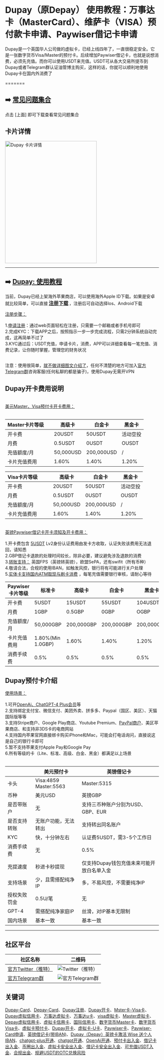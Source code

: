 # Dupay（原Depay） 使用教程：万事达卡（MasterCard）、维萨卡（VISA）预付款卡申请、Paywiser借记卡申请

Dupay是一个英国华人公司做的虚拟卡，已经上线四年了，一直很稳定安全。它是一张数字货币Visa/Master的预付卡。后续增加Paywiser借记卡，也就是说想消费，必须先充值。而你可以使用USDT来充值。USDT可从各大交易所提币到Dupay或者Telegram群认证油管博主购买，这样的话，你就可以顺利地使用Dupay卡在国内外消费了

=======

## ➡️ <a href="Dupay 疑难问题集合.docx" title="Dupay 疑难问题集合" target="_blank">常见问题集合</a>
点击 [上面] 即可下载查看常见问题集合

## 卡片详情

<a href="my_card.png" title="点我查看详情" target="_blank">  
  <img src="my_card.png" width="300" height="400" alt="Dupay 卡片详情">
</a>

----

## ➡️ [Dupay: 使用教程](https://dupay.one/web-app/register-h5?invitCode=184747&lang=zh-cn)

当前，Dupay已经上架海外苹果商店，可以使用海外Apple ID下载。如果是安卓就比较简单，可以直接<span style="font-size:16px; font-weight:bold; padding:3px;">[注册下载](https://dupay.one/web-app/register-h5?invitCode=184747&lang=zh-cn)</span>，注册后可自动选择Ios、Android下载

[注册步骤：](https://dupay.one/web-app/register-h5?invitCode=184747&lang=zh-cn)<br/><br/>
1.[申请注册](https://dupay.one/web-app/register-h5?invitCode=184747&lang=zh-cn)：通过web页面轻松在注册，只需要一个邮箱或者手机号即可<br/>
2.完成KYC：下载APP之后，按照指示一步一步完成流程，只需2分钟系统自动完成，这再简单不过了<br/>
3.KYC通过后：USDT充值，申请卡片，消费，APP可以详细查看每一笔充值、消费记录，让你随时掌握，管理您的财务状况<br/>
<br/>

注意：使用很简单，[就不做详细图文介绍了](https://dupay.one/web-app/register-h5?invitCode=184747&lang=zh-cn)，任何不清楚的地方可加入[官方Telegram群](https://t.me/DupayCard)咨询客服(任何私聊的都是骗子)，使用Dupay无需开VPN

## Dupay开卡费用说明

<br/>[美元Master、Visa预付卡开卡费用：](https://dupay.one/web-app/register-h5?invitCode=184747&lang=zh-cn)<br/><br/>

|    Master卡片等级&nbsp;&nbsp;&nbsp;&nbsp;    | 高级卡       | 白金卡       | 黑金卡   |
|--------|-----------|-----------|-------|
| 开卡费     | 20USDT    | 50USDT    | 活动空投  |
| 月费     | 0.5USDT   | 0USDT     | OUSDT  |
| 充值额度/月     | 50,000USD | 200,000USD | /     |
| 卡片充值费用     | 1.60%    | 1.40%     | 1.20% |

| Visa卡片等级&nbsp;&nbsp;&nbsp;&nbsp;&nbsp;&nbsp;&nbsp;&nbsp; | 高级卡       | 白金卡       | 黑金卡   |
|----------|-----------|-----------|-------|
| 开卡费      | 20USDT    | 50USDT    | 活动空投  |
| 月费       | 0.5USDT   | 0USDT     | OUSDT  |
| 充值额度/月   | 50,000USD | 200,000USD | /     |
| 卡片充值费用   | 1.60%    | 1.40%     | 1.20% |

<br/>[英镑Paywiser借记卡开卡须知及开卡费用：](https://dupay.one/web-app/register-h5?invitCode=184747&lang=zh-cn)<br/><br/>
1.开卡费包含 [5USDT](https://dupay.one/web-app/register-h5?invitCode=184747&lang=zh-cn) Lv2身份认证费用由发卡方收取，认证失败该费用无法退回，请知悉<br/>
2.GBP借记卡退款的处理时间较长，除非必要，建议避免涉及退款的消费<br/>
3.[转账支持：](https://dupay.one/web-app/register-h5?invitCode=184747&lang=zh-cn) 英国FPS（英镑转英镑），欧盟SePA，还有swifit（所有币种）<br/>
4.敬请合法，合规的使用IBAN，如触发风控，银行将有可能进行关户处理<br/>
5.[实体卡支持国内ATM取现与刷卡消费](https://dupay.one/web-app/register-h5?invitCode=184747&lang=zh-cn) ，每笔充值需要银行审核，请耐心等待<br/>


| Paywiser卡片等级 | 标准卡               | 高级卡        | 白金卡      | 黑金卡     |
|--------------|-------------------|------------|----------|---------|
| 开卡费          | 5USDT             | 15USDT     | 55USDT   | 104USDT |
| 月费           | 1GBP              | 0.5GBP    | 0GBP    | OGBP   |
| 充值额度/月       | 50,000GBP         | 200,000GBP | 200,000GBP | 200,000GBP       |
| 卡片充值费用       | 1.80%(Min 1.0GBP) | 1.60%      | 1.40%    | 1.20%   |
| 消费手续费        | 0.5%             | 0.5%       | 0.5%     | 0.5%    |

## Dupay预付卡介绍

[使用场景：](https://dupay.one/web-app/register-h5?invitCode=184747&lang=zh-cn)<br/><br/>
1.可开[OpenAi、ChatGPT-4 Plus会员](https://dupay.one/web-app/register-h5?invitCode=184747&lang=zh-cn)等<br/>
2.支持绑定支付宝、微信支付、美团外卖、拼多多、Paypal（国区、美区）、天猫国际版等等<br/>
3.支持Stripe商户、Google Play商店、Youtube Premium、[PayPal商户](https://dupay.one/web-app/register-h5?invitCode=184747&lang=zh-cn)、美区苹果商店、和支持非3DS卡的电商网站<br/>
4.支持国内苹果官网直接绑卡购买iPhone和Mac，可能会打电话询问，直接说这是自己的银行卡即可<br/>
5.暂不支持苹果支付Apple Pay和Google Pay<br/>
6.所有等级的卡（Lite、标准、高级、白金、黑金）都满足以上场景<br/>
<br/>

|        | 美元预付卡                    | 英镑借记卡                   |
|--------|--------------------------|-------------------------|
| 卡头     | Visa:4859<br/>Master:5563 | Master:5315             |
| 币种     | 美元USD                    | 英镑GBP                   |
| 是否带账户  | 无                        | 支持三币种账户分别为USD、GBP、EUR   |
| 是否支持转账 | 无账户功能，无法转出                    | 支持转出同名账户                |
| KYC    | 快，十分钟左右 | 认证费5USDT，需3-5个工作日       |
| 消费手续费  | 无                    | 0.5% |
| 充提速度   | 秒进卡秒提现 | 仅支持Dupay钱包充值未来可能开放白名单入金         |
| 支持场景   | 少，且需搭配纯净IP                    | 多，不易风控，不需要纯净IP          |
| 授权失败罚金 | 0.5U/笔                    | 无                       |
| GPT-4  | 需搭配纯净家庭IP         | 丝滑，对IP基本无限制                       |
| 国内场景   | 基本一致                    | 基本一致          |

----

## 社区平台

| 社区名称                                          | 二维码                                                                                                                                                                   |
|-----------------------------------------------|-----------------------------------------------------------------------------------------------------------------------------------------------------------------------|
| [官方Twitter（推特）](https://twitter.com/Dupay_CN) | ![Twitter（推特）](twitter.png)                                                                                                                                                    |
| [官方Telegram群](https://t.me/DupayCard)         | ![官方Telegram群](telegram.png) |


## 关键词
[Dupay-Card](https://dupay.one/web-app/register-h5?invitCode=184747&lang=zh-cn)、[Depay-Card](https://dupay.one/web-app/register-h5?invitCode=184747&lang=zh-cn)、[Dupay注册](https://dupay.one/web-app/register-h5?invitCode=184747&lang=zh-cn)、[Dupay开卡](https://dupay.one/web-app/register-h5?invitCode=184747&lang=zh-cn)、[Mster卡-Visa卡](https://dupay.one/web-app/register-h5?invitCode=184747&lang=zh-cn)、[Dupay虚拟信用卡](https://dupay.one/web-app/register-h5?invitCode=184747&lang=zh-cn)、[万事达虚拟卡](https://dupay.one/web-app/register-h5?invitCode=184747&lang=zh-cn)、[万事达u卡](https://dupay.one/web-app/register-h5?invitCode=184747&lang=zh-cn)、[visa虚拟卡](https://dupay.one/web-app/register-h5?invitCode=184747&lang=zh-cn)、[Master虚拟卡](https://dupay.one/web-app/register-h5?invitCode=184747&lang=zh-cn)、[Depay虚拟信用卡](https://dupay.one/web-app/register-h5?invitCode=184747&lang=zh-cn)、[虚拟卡信用卡](https://dupay.one/web-app/register-h5?invitCode=184747&lang=zh-cn)、[国际信用卡](https://dupay.one/web-app/register-h5?invitCode=184747&lang=zh-cn)、[数字货币Master卡](https://dupay.one/web-app/register-h5?invitCode=184747&lang=zh-cn)、[数字货币Visa卡](https://dupay.one/web-app/register-h5?invitCode=184747&lang=zh-cn)、[虚拟卡预付卡](https://dupay.one/web-app/register-h5?invitCode=184747&lang=zh-cn)、[Dupay开卡](https://dupay.one/web-app/register-h5?invitCode=184747&lang=zh-cn)、[虚拟卡-U卡](https://dupay.one/web-app/register-h5?invitCode=184747&lang=zh-cn)、[Paywiser卡](https://dupay.one/web-app/register-h5?invitCode=184747&lang=zh-cn)、[Paywiser-Card申请](https://dupay.one/web-app/register-h5?invitCode=184747&lang=zh-cn)、[英镑借记卡(带IBAN)](https://dupay.one/web-app/register-h5?invitCode=184747&lang=zh-cn)、[Dupay（Depay）英镑卡激活 Wise 送个人 IBAN](https://dupay.one/web-app/register-h5?invitCode=184747&lang=zh-cn)、[chatgpt-plus开通](https://dupay.one/web-app/register-h5?invitCode=184747&lang=zh-cn)、[chatgpt开通](https://dupay.one/web-app/register-h5?invitCode=184747&lang=zh-cn)、[OpenAi开通](https://dupay.one/web-app/register-h5?invitCode=184747&lang=zh-cn)、[预付卡出入金](https://dupay.one/web-app/register-h5?invitCode=184747&lang=zh-cn)、[借记卡出入金](https://dupay.one/web-app/register-h5?invitCode=184747&lang=zh-cn)、[币圈出入金](https://dupay.one/web-app/register-h5?invitCode=184747&lang=zh-cn)、[虚拟卡安全出入金](https://dupay.one/web-app/register-h5?invitCode=184747&lang=zh-cn)、[借记卡安全出入金](https://dupay.one/web-app/register-h5?invitCode=184747&lang=zh-cn)、[可充值USDT入金](https://dupay.one/web-app/register-h5?invitCode=184747&lang=zh-cn)、[合规出金](https://dupay.one/web-app/register-h5?invitCode=184747&lang=zh-cn)、[规避USDT的OTC兑换风险](https://dupay.one/web-app/register-h5?invitCode=184747&lang=zh-cn)
